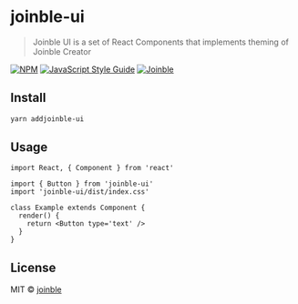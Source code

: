# joinble-ui

> Joinble UI is a set of React Components that implements theming of Joinble Creator

[![NPM](https://img.shields.io/npm/v/joinble-ui.svg)](https://www.npmjs.com/package/joinble-ui) [![JavaScript Style Guide](https://img.shields.io/badge/code_style-standard-brightgreen.svg)](https://standardjs.com) [![Joinble](https://circleci.com/gh/Joinble/joinble-ui.svg?style=svg)](https://app.circleci.com/pipelines/github/Joinble/joinble-ui)

## Install

```bash
yarn addjoinble-ui
```

## Usage

```tsx
import React, { Component } from 'react'

import { Button } from 'joinble-ui'
import 'joinble-ui/dist/index.css'

class Example extends Component {
  render() {
    return <Button type='text' />
  }
}
```

## License

MIT © [joinble](https://github.com/joinble)

